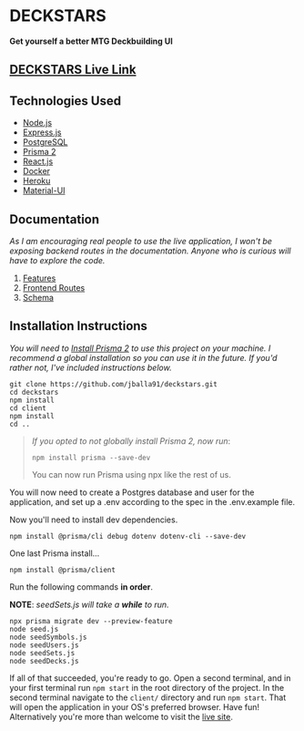 # DECKSTARS
**Get yourself a better MTG Deckbuilding UI**

## [DECKSTARS Live Link](http://www.deckstars.net)


## Technologies Used
- [Node.js](https://nodejs.org/en/docs/)
- [Express.js](https://expressjs.com/en/4x/api.html)
- [PostgreSQL](https://www.postgresql.org/docs/)
- [Prisma 2](https://www.prisma.io/docs/)
- [React.js](https://reactjs.org/docs/getting-started.html)
- [Docker](https://docs.docker.com/)
- [Heroku](https://devcenter.heroku.com/categories/reference)
- [Material-UI](https://material-ui.com/getting-started/installation/)

## Documentation
*As I am encouraging real people to use the live application, I won't be exposing backend routes in the documentation. Anyone who is curious will have to explore the code.*
1. [Features](/documentation/features.md)
2. [Frontend Routes](/documentation/frontend_routes.md)
3. [Schema](/documentation/schema.md)

## Installation Instructions
*You will need to [Install Prisma 2]() to use this project on your machine. I recommend a global installation so you can use it in the future. If you'd rather not, I've included instructions below.*
 ```
 git clone https://github.com/jballa91/deckstars.git
 cd deckstars
 npm install
 cd client
 npm install
 cd ..
 ```
> *If you opted to not globally install Prisma 2, now run*:
> ```
> npm install prisma --save-dev
> ```
> You can now run Prisma using npx like the rest of us.
>

You will now need to create a Postgres database and user for the application, and set up a .env according to the spec in the .env.example file.

Now you'll need to install dev dependencies.
```
npm install @prisma/cli debug dotenv dotenv-cli --save-dev
```

One last Prisma install...
```
npm install @prisma/client
```
Run the following commands **in order**.

 **NOTE**: *seedSets.js will take a **while** to run.*
 ```
 npx prisma migrate dev --preview-feature
 node seed.js
 node seedSymbols.js
 node seedUsers.js
 node seedSets.js
 node seedDecks.js
 ```

If all of that succeeded, you're ready to go. Open a second terminal, and in your first terminal run  `npm start` in the root directory of the project. In the second terminal navigate to the `client/` directory and run `npm start`. That will open the application in your OS's preferred browser. Have fun! Alternatively you're more than welcome to visit the [live site](http://www.deckstars.net).